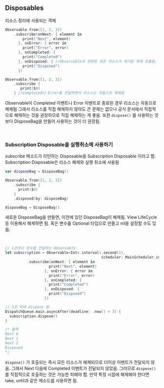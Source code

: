 

## Disposables

리소스 정리에 사용되는 객체



```swift
Observable.from([1, 2, 3])
	.subscribe(onNext: { element in
	    print("Next", element)
	  }, onError: { error in
	    print("Error", error)
	  }, onCompleted: { 
	    print("Completed")
	  }, onDisposed: { //Observable과 관련된 모든 리소스가 제거된 후에 호출됨, Disposed는 Observable이 전달하는 이벤트가 아님. 리소스가 해제되는 시점에 자동으로 호출될 뿐임. 
	    print("Disposed") 
	  })

Observable.from([1, 2, 3])
	.subscribe {
	   print($0)
	} //Completed나 Error를 전달하면서 리소스는 자동으로 해제됨
```

Observable이 Completed 이벤트나 Error 이벤트로 종료된 경우 리소스는 자동으로 해제됨 그래서 리소스를 직접 해제하지 않아도 큰 문제는 없으나 공식 문서에서 직접적으로 해제하는 것을 권장하므로 직접 해제하는 게 좋음. 또한 `dispose()` 를 사용하는 것 보다 DisposeBag을 만들어 사용하는 것이 더 권장됨.




<br>

### Subscription Disposable을 실행취소에 사용하기

subscribe 메소드가 리턴하는 Disposable을 Subscription Disposable 이라고 함.
Subscription Disposable은 리소스 해제와 실행 취소에 사용됨

```swift
var disposeBag = DisposeBag()

Observable.from([1, 2, 3])
	.subscribe {
	  print($0)
	}
	.disposed(by: disposeBag)

disposeBag = DisposeBag()		
```

새로운 DisposeBag을 만들면, 이전에 있던 DisposeBag이 해제됨. View LifeCycle 등 이용해서 해제하면 됨.
혹은 변수를 Optional 타입으로 만들고 nil을 설정할 수도 있음.

<br>



```swift
// 1초마다 정수를 전달하는 Observable
let subscription = Observable<Int>.interval(.second(1),
                                            scheduler: MainScheduler.instance)
		  .subscribe(onNext: { element in
                    print("Next", element)
                  }, onError: { error in
                    print("Error", error)
                  }, onCompleted: { 
                    print("Completed")
                  }, onDisposed: {
                    print("Disposed") 
                  })

// 3초 뒤에 dispose 함
DispatchQueue.main.asyncAfter(deadline: .now() + 3) {
  subscription.dispose()
}

/* 출력
Next 0
Next 1
Next 2
Disposed
*/
```



`dispose()` 가 호출되는 즉시 모든 리소스가 해제되므로 더이상 이벤트가 전달되지 않음. 그래서 Next 다음에 Completed 이벤트가 전달되지 않았음.
그러므로 `dispose()` 를 직접적으로 호출하는 것은 가능한 피해야 함. 
만약 특정 시점에 해제해야 한다면 take, until과 같은 메소드를 사용하면 됨.

